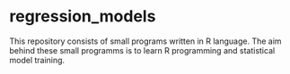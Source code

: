 # regression_models
This repository consists of small programs written in R language. 
The aim behind these small programms is to learn R programming and statistical model training.
